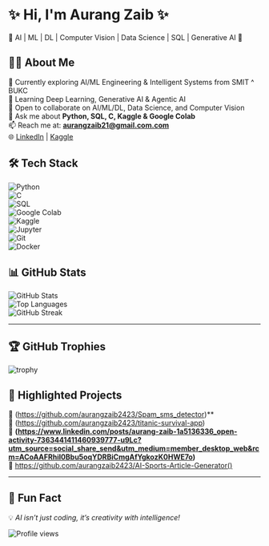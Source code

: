 # ✨ Hi, I'm Aurang Zaib ✨  
🚀 AI | ML | DL | Computer Vision | Data Science | SQL | Generative AI  🚀  

## 👨‍💻 About Me  
🔭 Currently exploring AI/ML Engineering & Intelligent Systems from SMIT ^ BUKC  
🌱 Learning Deep Learning, Generative AI & Agentic AI  
🤝 Open to collaborate on AI/ML/DL, Data Science, and Computer Vision  
💬 Ask me about **Python, SQL, C, Kaggle & Google Colab**  
📫 Reach me at: **aurangzaib21@gmail.com.com**  
🌐 [LinkedIn](https://www.linkedin.com/in/aurang-zaib-1a5136336/) | [Kaggle](https://www.kaggle.com/codingwithwadod)  

## 🛠️ Tech Stack  

![Python](https://img.shields.io/badge/Python-3776AB?style=for-the-badge&logo=python&logoColor=white)  
![C](https://img.shields.io/badge/C-00599C?style=for-the-badge&logo=c&logoColor=white)  
![SQL](https://img.shields.io/badge/SQL-4479A1?style=for-the-badge&logo=mysql&logoColor=white)  
![Google Colab](https://img.shields.io/badge/Colab-F9AB00?style=for-the-badge&logo=googlecolab&color=525252)  
![Kaggle](https://img.shields.io/badge/Kaggle-20BEFF?style=for-the-badge&logo=kaggle&logoColor=white)  
![Jupyter](https://img.shields.io/badge/Jupyter-F37626?style=for-the-badge&logo=jupyter&logoColor=white)  
![Git](https://img.shields.io/badge/Git-F05032?style=for-the-badge&logo=git&logoColor=white)  
![Docker](https://img.shields.io/badge/Docker-2496ED?style=for-the-badge&logo=docker&logoColor=white)  

## 📊 GitHub Stats  

![GitHub Stats](https://github-readme-stats.vercel.app/api?username=aurangzaib2423&show_icons=true&theme=tokyonight)  
![Top Languages](https://github-readme-stats.vercel.app/api/top-langs/?username=aurangzaib2423&layout=compact&theme=tokyonight)  
![GitHub Streak](https://github-readme-streak-stats.herokuapp.com/?user=aurangzaib2423&theme=tokyonight)  

---

## 🏆 GitHub Trophies  
![trophy](https://github-profile-trophy.vercel.app/?username=aurangzaib2423&theme=darkhub&row=1&column=6)  

## 🚀 Highlighted Projects  

🌟 (https://github.com/aurangzaib2423/Spam_sms_detector)**  
🌟 (https://github.com/aurangzaib2423/titanic-survival-app)  
🌟 **(https://www.linkedin.com/posts/aurang-zaib-1a5136336_open-activity-7363441411460939777-u9Lc?utm_source=social_share_send&utm_medium=member_desktop_web&rcm=ACoAAFRhiI0Bbu5oqYDRBiCmgAfYgkozK0HWE7o)**  
🌟 https://github.com/aurangzaib2423/AI-Sports-Article-Generator()

---

## 🎯 Fun Fact  
💡 *AI isn’t just coding, it’s creativity with intelligence!*  

![Profile views](https://komarev.com/ghpvc/?username=aurangzaib2423&color=blue)  
